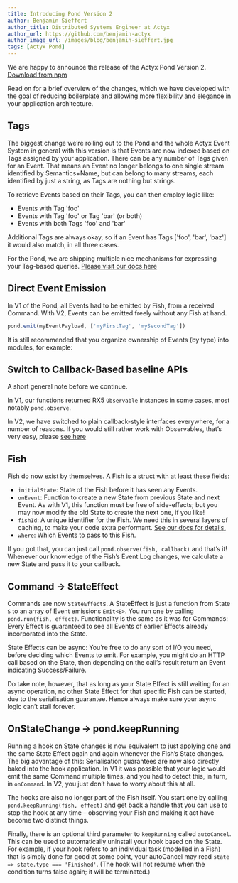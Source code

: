 ```yaml
---
title: Introducing Pond Version 2
author: Benjamin Sieffert
author_title: Distributed Systems Engineer at Actyx
author_url: https://github.com/benjamin-actyx
author_image_url: /images/blog/benjamin-sieffert.jpg
tags: [Actyx Pond]
---
```


We are happy to announce the release of the Actyx Pond Version 2. [Download from npm](LINKPLS)

Read on for a brief overview of the changes, which we have developed with the goal of reducing
boilerplate and allowing more flexibility and elegance in your application architecture.

<!-- truncate -->

## Tags

The biggest change we’re rolling out to the Pond and the whole Actyx Event System in general with
this version is that Events are now indexed based on Tags assigned by your application. There can be
any number of Tags given for an Event. That means an Event no longer belongs to one single stream
identified by Semantics+Name, but can belong to many streams, each identified by just a string, as
Tags are nothing but strings. 

To retrieve Events based on their Tags, you can then employ logic like:
- Events with Tag 'foo'
- Events with Tag 'foo' or Tag 'bar' (or both)
- Events with both Tags 'foo' and 'bar'

Additional Tags are always okay, so if an Event has Tags ['foo', 'bar', 'baz'] it would also match, in all three cases.

For the Pond, we are shipping multiple nice mechanisms for expressing your Tag-based
queries. [Please visit our docs here](LINKPLS)

## Direct Event Emission

In V1 of the Pond, all Events had to be emitted by Fish, from a received Command.
With V2, Events can be emitted freely without any Fish at hand.
```ts
pond.emit(myEventPayload, ['myFirstTag', 'mySecondTag'])
```

It is still recommended that you organize ownership of Events (by type) into modules, for example:

<!-- missing code example -->

## Switch to Callback-Based baseline APIs

A short general note before we continue.

In V1, our functions returned RX5 `Observable` instances in some cases, most notably `pond.observe`.

In V2, we have switched to plain callback-style interfaces everywhere, for a number of reasons. If
you would still rather work with Observables, that’s very easy, please [see here](LINKPLS)


## Fish

Fish do now exist by themselves. A Fish is a struct with at least these fields:

- `initialState`: State of the Fish before it has seen any Events.
- `onEvent`: Function to create a new State from previous State and next Event. As with V1, this
  function must be free of side-effects; but you may now modify the old State to create the next
  one, if you like!
- `fishId`: A unique identifier for the Fish. We need this in several layers of caching, to make
  your code extra performant. [See our docs for details.](LINKPLS)
- `where`: Which Events to pass to this Fish.

If you got that, you can just call `pond.observe(fish, callback)` and that’s it! Whenever our
knowledge of the Fish’s Event Log changes, we calculate a new State and pass it to your callback.

## Command -> StateEffect

Commands are now `StateEffect`s. A StateEffect is just a function from State `S` to an array of
Event emissions `Emit<E>`.
You run one by calling `pond.run(fish, effect)`.
Functionality is the same as it was for Commands: Every Effect is guaranteed to see all Events of
earlier Effects already incorporated into the State.

State Effects can be async: You’re free to do any sort of I/O you need, before deciding which Events
to emit. For example, you might do an HTTP call based on the State, then depending on the call’s
result return an Event indicating Success/Failure.

Do take note, however, that as long as your State Effect is still waiting for an async operation, no
other State Effect for that specific Fish can be started, due to the serialisation guarantee. Hence
always make sure your async logic can’t stall forever. 

## OnStateChange -> pond.keepRunning

Running a hook on State changes is now equivalent to just applying one and the same State Effect
again and again whenever the Fish’s State changes.
The big advantage of this: Serialisation guarantees are now also directly baked into the hook
application.
In V1 it was possible that your logic would emit the same Command multiple times, and you had to
detect this, in turn, in `onCommand`. In V2, you just don’t have to worry about this at all.

The hooks are also no longer part of the Fish itself.
You start one by calling `pond.keepRunning(fish, effect)` and get back a handle that you can use to
stop the hook at any time – observing your Fish and making it act have become two distinct things.

Finally, there is an optional third parameter to `keepRunning` called `autoCancel`. This can be used
to automatically uninstall your hook based on the State. For example, if your hook refers to an
individual task (modelled in a Fish) that is simply done for good at some point, your autoCancel may
read `state => state.type === 'Finished'`. 
(The hook will not resume when the condition turns false again; it will be terminated.)
